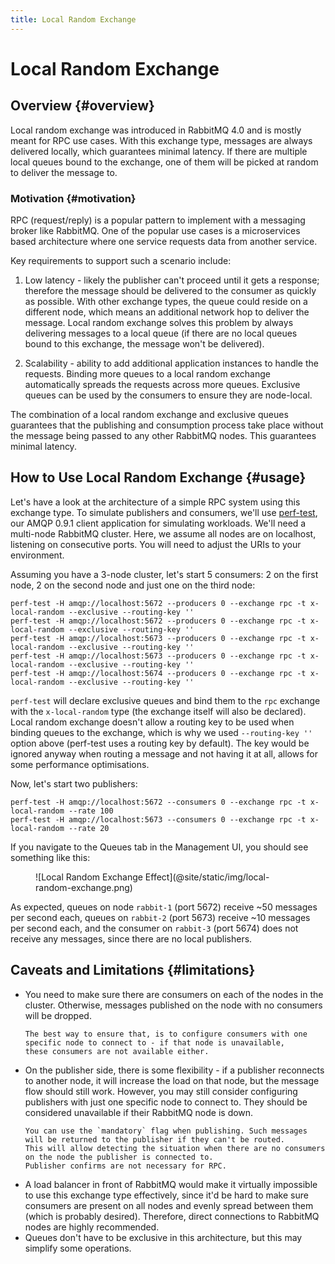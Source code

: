 ```yaml
---
title: Local Random Exchange
---
```

<!--
Copyright (c) 2005-2024 Broadcom. All Rights Reserved. The term "Broadcom" refers to Broadcom Inc. and/or its subsidiaries.

All rights reserved. This program and the accompanying materials
are made available under the terms of the under the Apache License,
Version 2.0 (the "License”); you may not use this file except in compliance
with the License. You may obtain a copy of the License at

https://www.apache.org/licenses/LICENSE-2.0

Unless required by applicable law or agreed to in writing, software
distributed under the License is distributed on an "AS IS" BASIS,
WITHOUT WARRANTIES OR CONDITIONS OF ANY KIND, either express or implied.
See the License for the specific language governing permissions and
limitations under the License.
-->

# Local Random Exchange

## Overview {#overview}

Local random exchange was introduced in RabbitMQ 4.0 and is mostly
meant for RPC use cases. With this exchange type, messages are always
delivered locally, which guarantees minimal latency. If there are multiple
local queues bound to the exchange, one of them will be picked at random
to deliver the message to.

### Motivation {#motivation}

RPC (request/reply) is a popular pattern to implement with a messaging broker
like RabbitMQ. One of the popular use cases is a microservices based architecture
where one service requests data from another service.

Key requirements to support such a scenario include:

1. Low latency - likely the publisher can't proceed until it gets a response; therefore
the message should be delivered to the consumer as quickly as possible. With other exchange types,
the queue could reside on a different node, which means an additional network hop to deliver the message.
Local random exchange solves this problem by always delivering messages to a local queue (if there
are no local queues bound to this exchange, the message won't be delivered).

1. Scalability - ability to add additional application instances to handle the requests. Binding more
queues to a local random exchange automatically spreads the requests across more queues. Exclusive
queues can be used by the consumers to ensure they are node-local.

The combination of a local random exchange and exclusive queues guarantees that the publishing and
consumption process take place without the message being passed to any other RabbitMQ nodes.
This guarantees minimal latency.

## How to Use Local Random Exchange {#usage}

Let's have a look at the architecture of a simple RPC system using this exchange type.
To simulate publishers and consumers, we'll use [perf-test](https://perftest.rabbitmq.com/),
our AMQP 0.9.1 client application for simulating workloads. We'll need a multi-node
RabbitMQ cluster. Here, we assume all nodes are on localhost, listening on consecutive ports.
You will need to adjust the URIs to your environment.

Assuming you have a 3-node cluster, let's start 5 consumers: 2 on the first node, 2 on the second node
and just one on the third node:
```shell
perf-test -H amqp://localhost:5672 --producers 0 --exchange rpc -t x-local-random --exclusive --routing-key ''
perf-test -H amqp://localhost:5672 --producers 0 --exchange rpc -t x-local-random --exclusive --routing-key ''
perf-test -H amqp://localhost:5673 --producers 0 --exchange rpc -t x-local-random --exclusive --routing-key ''
perf-test -H amqp://localhost:5673 --producers 0 --exchange rpc -t x-local-random --exclusive --routing-key ''
perf-test -H amqp://localhost:5674 --producers 0 --exchange rpc -t x-local-random --exclusive --routing-key ''
```
`perf-test` will declare exclusive queues and bind them to the `rpc` exchange with the `x-local-random` type
(the exchange itself will also be declared). Local random exchange doesn't allow a routing key to be used when
binding queues to the exchange, which is why we used `--routing-key ''` option above (perf-test uses a routing
key by default). The key would be ignored anyway when routing a message and not having it at all, allows for
some performance optimisations.


Now, let's start two publishers:
```shell
perf-test -H amqp://localhost:5672 --consumers 0 --exchange rpc -t x-local-random --rate 100
perf-test -H amqp://localhost:5673 --consumers 0 --exchange rpc -t x-local-random --rate 20
```

If you navigate to the Queues tab in the Management UI, you should see something like this:

<figure>
![Local Random Exchange Effect](@site/static/img/local-random-exchange.png)
</figure>

As expected, queues on node `rabbit-1` (port 5672) receive ~50 messages per second each,
queues on `rabbit-2` (port 5673) receive ~10 messages per second each, and the consumer on
`rabbit-3` (port 5674) does not receive any messages, since there are no local publishers.

## Caveats and Limitations {#limitations}

<ul>
  <li>
    You need to make sure there are consumers on each of the nodes in the cluster. Otherwise,
    messages published on the node with no consumers will be dropped.

    The best way to ensure that, is to configure consumers with one specific node to connect to - if that node is unavailable,
    these consumers are not available either.
  </li>
  <li>
    On the publisher side, there is some flexibility - if a publisher reconnects to another node,
    it will increase the load on that node, but the message flow should still work. However, you may
    still consider configuring publishers with just one specific node to connect to. They should be considered
    unavailable if their RabbitMQ node is down.

    You can use the `mandatory` flag when publishing. Such messages will be returned to the publisher if they can't be routed.
    This will allow detecting the situation when there are no consumers on the node the publisher is connected to.
    Publisher confirms are not necessary for RPC.
  </li>
  <li>
    A load balancer in front of RabbitMQ would make it virtually impossible to use this exchange type effectively,
    since it'd be hard to make sure consumers are present on all nodes and evenly spread between them
    (which is probably desired). Therefore, direct connections to RabbitMQ nodes are highly recommended.
  </li>
  <li>
    Queues don't have to be exclusive in this architecture, but this may simplify some operations.
  </li>
</ul>

